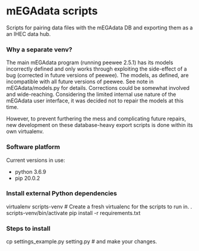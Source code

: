 # mEGAdata scripts

Scripts for pairing data files with the mEGAdata  DB and exporting them as a an IHEC data hub.

### Why a separate venv?
The main mEGAdata program (running peewee 2.5.1) has its models incorrectly defined and only works through exploiting the side-effect of a bug (corrected in future versions of peewee).  The models, as defined, are incompatible with all future versions of peewee.  See note in mEGAdata/models.py for details.  Corrections could be somewhat involved and wide-reaching.  Considering the limited internal use nature of the mEGAdata user interface, it was decided not to repair the models at this time.

However, to prevent furthering the mess and complicating future repairs, new development on these database-heavy export scripts is done within its own virtualenv.

### Software platform
Current versions in use:
* python 3.6.9
* pip 20.0.2

### Install external Python dependencies
virtualenv scripts-venv # Create a fresh virtualenc for the scripts to run in.
. scripts-venv/bin/activate
pip install -r requirements.txt

### Steps to install
cp settings_example.py setting.py  # and make your changes.

